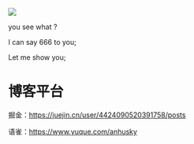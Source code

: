 
![](https://anhusky.oss-cn-beijing.aliyuncs.com/log/mime.gif)

you see what ? 

I can say 666 to you;

Let me  show you;

# 博客平台
掘金：https://juejin.cn/user/4424090520391758/posts

语雀：https://www.yuque.com/anhusky
